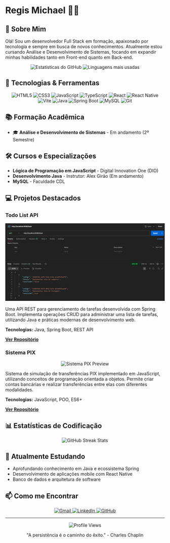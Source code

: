 # Regis Michael 👨‍💻

## 👋 Sobre Mim

Olá! Sou um desenvolvedor Full Stack em formação, apaixonado por tecnologia e sempre em busca de novos conhecimentos. Atualmente estou cursando Análise e Desenvolvimento de Sistemas, focando em expandir minhas habilidades tanto em Front-end quanto em Back-end.

<div align="center">
  <img src="https://github-readme-stats.vercel.app/api?username=RegisMichael25&show_icons=true&theme=radical" alt="Estatísticas do GitHub" height="180em" />
  <img src="https://github-readme-stats.vercel.app/api/top-langs/?username=RegisMichael25&layout=compact&theme=radical" alt="Linguagens mais usadas" height="180em" />
</div>

## 🚀 Tecnologias & Ferramentas

<div align="center">
  <img src="https://img.shields.io/badge/HTML5-E34F26?style=for-the-badge&logo=html5&logoColor=white" alt="HTML5" />
  <img src="https://img.shields.io/badge/CSS3-1572B6?style=for-the-badge&logo=css3&logoColor=white" alt="CSS3" />
  <img src="https://img.shields.io/badge/JavaScript-F7DF1E?style=for-the-badge&logo=javascript&logoColor=black" alt="JavaScript" />
  <img src="https://img.shields.io/badge/TypeScript-007ACC?style=for-the-badge&logo=typescript&logoColor=white" alt="TypeScript" />
  <img src="https://img.shields.io/badge/React-20232A?style=for-the-badge&logo=react&logoColor=61DAFB" alt="React" />
  <img src="https://img.shields.io/badge/React_Native-20232A?style=for-the-badge&logo=react&logoColor=61DAFB" alt="React Native" />
  <img src="https://img.shields.io/badge/Vite-B73BFE?style=for-the-badge&logo=vite&logoColor=FFD62E" alt="Vite" />
  <img src="https://img.shields.io/badge/Java-ED8B00?style=for-the-badge&logo=openjdk&logoColor=white" alt="Java" />
  <img src="https://img.shields.io/badge/Spring-6DB33F?style=for-the-badge&logo=spring&logoColor=white" alt="Spring Boot" />
  <img src="https://img.shields.io/badge/MySQL-00000F?style=for-the-badge&logo=mysql&logoColor=white" alt="MySQL" />
  <img src="https://img.shields.io/badge/Git-F05032?style=for-the-badge&logo=git&logoColor=white" alt="Git" />
</div>

## 📚 Formação Acadêmica

- 🎓 **Análise e Desenvolvimento de Sistemas** - Em andamento (2º Semestre)

## 🛠️ Cursos e Especializações

- **Lógica de Programação em JavaScript** - Digital Innovation One (DIO)
- **Desenvolvimento Java** - Instrutor: Alex Girão (Em andamento)
- **MySQL** - Faculdade CDL

## 💻 Projetos Destacados

### Todo List API

<div align="center">
  <img src="https://github.com/RegisMichael25/todo_list_api/blob/main/src/preview/preview.png" width="600px" alt="Todo List Preview">
</div>

Uma API REST para gerenciamento de tarefas desenvolvida com Spring Boot. Implementa operações CRUD para administrar uma lista de tarefas, utilizando Java e práticas modernas de desenvolvimento web.

**Tecnologias:** Java, Spring Boot, REST API

**[Ver Repositório](https://github.com/RegisMichael25/todo-list)**

### Sistema PIX

<div align="center">
  <img src="https://github.com/RegisMichael25/todo_list_api/tree/main/src/preview.png" width="600px" alt="Sistema PIX Preview">
</div>

Sistema de simulação de transferências PIX implementado em JavaScript, utilizando conceitos de programação orientada a objetos. Permite criar contas bancárias e realizar transferências entre elas com diferentes modalidades.

**Tecnologias:** JavaScript, POO, ES6+

**[Ver Repositório](https://github.com/RegisMichael25/sistema-pix)**

## 📊 Estatísticas de Codificação

<div align="center">
  <img src="https://github-readme-streak-stats.herokuapp.com/?user=RegisMichael25&theme=radical" alt="GitHub Streak Stats" />
</div>

## 🌱 Atualmente Estudando

- Aprofundando conhecimento em Java e ecossistema Spring
- Desenvolvimento de aplicações mobile com React Native
- Banco de dados e arquitetura de software

## 📫 Como me Encontrar

<div align="center">
  <a href="mailto:regismichael25@gmail.com">
    <img src="https://img.shields.io/badge/Gmail-D14836?style=for-the-badge&logo=gmail&logoColor=white" alt="Gmail" />
  </a>
  <a href="https://www.linkedin.com/in/regis-michael/">
    <img src="https://img.shields.io/badge/LinkedIn-0077B5?style=for-the-badge&logo=linkedin&logoColor=white" alt="LinkedIn" />
  </a>
  <a href="https://github.com/RegisMichael25">
    <img src="https://img.shields.io/badge/GitHub-100000?style=for-the-badge&logo=github&logoColor=white" alt="GitHub" />
  </a>
</div>

---

<div align="center">
  <img src="https://komarev.com/ghpvc/?username=RegisMichael25&color=blueviolet&style=flat-square" alt="Profile Views" />
  <p>"A persistência é o caminho do êxito." - Charles Chaplin</p>
</div>
